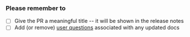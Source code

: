 ### Please remember to

- [ ] Give the PR a meaningful title -- it will be shown in the release notes
- [ ] Add (or remove) [user questions](https://github.com/giantswarm/docs/blob/main/CONTRIBUTING.md#front-matter) associated with any updated docs
